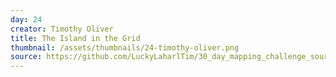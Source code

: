 ```yaml
---
day: 24
creator: Timothy Oliver
title: The Island in the Grid
thumbnail: /assets/thumbnails/24-timothy-oliver.png
source: https://github.com/LuckyLaharlTim/30_day_mapping_challenge_source/raw/main/30DayMappingWork/all_maps.Rmd  
---
```


